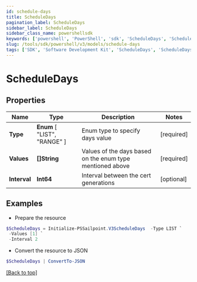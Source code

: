 ```yaml
---
id: schedule-days
title: ScheduleDays
pagination_label: ScheduleDays
sidebar_label: ScheduleDays
sidebar_class_name: powershellsdk
keywords: ['powershell', 'PowerShell', 'sdk', 'ScheduleDays', 'ScheduleDays'] 
slug: /tools/sdk/powershell/v3/models/schedule-days
tags: ['SDK', 'Software Development Kit', 'ScheduleDays', 'ScheduleDays']
---
```



# ScheduleDays

## Properties

Name | Type | Description | Notes
------------ | ------------- | ------------- | -------------
**Type** |  **Enum** [  "LIST",    "RANGE" ] | Enum type to specify days value | [required]
**Values** | **[]String** | Values of the days based on the enum type mentioned above | [required]
**Interval** | **Int64** | Interval between the cert generations | [optional] 

## Examples

- Prepare the resource
```powershell
$ScheduleDays = Initialize-PSSailpoint.V3ScheduleDays  -Type LIST `
 -Values [1] `
 -Interval 2
```

- Convert the resource to JSON
```powershell
$ScheduleDays | ConvertTo-JSON
```


[[Back to top]](#) 

